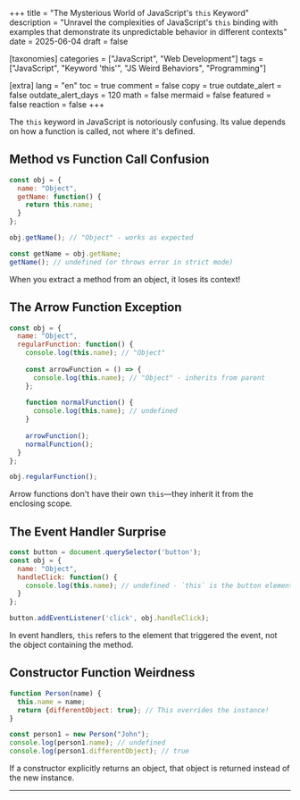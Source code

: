 +++
title = "The Mysterious World of JavaScript's `this` Keyword"
description = "Unravel the complexities of JavaScript's `this` binding with examples that demonstrate its unpredictable behavior in different contexts"
date = 2025-06-04
draft = false

[taxonomies]
categories = ["JavaScript", "Web Development"]
tags = ["JavaScript", "Keyword 'this'", "JS Weird Behaviors", "Programming"]

[extra]
lang = "en"
toc = true
comment = false
copy = true
outdate_alert = false
outdate_alert_days = 120
math = false
mermaid = false
featured = false
reaction = false
+++

The `this` keyword in JavaScript is notoriously confusing. Its value depends on how a function is called, not where it's defined.

## Method vs Function Call Confusion

```javascript
const obj = {
  name: "Object",
  getName: function() {
    return this.name;
  }
};

obj.getName(); // "Object" - works as expected

const getName = obj.getName;
getName(); // undefined (or throws error in strict mode)
```

When you extract a method from an object, it loses its context!

## The Arrow Function Exception

```javascript
const obj = {
  name: "Object",
  regularFunction: function() {
    console.log(this.name); // "Object"
    
    const arrowFunction = () => {
      console.log(this.name); // "Object" - inherits from parent
    };
    
    function normalFunction() {
      console.log(this.name); // undefined
    }
    
    arrowFunction();
    normalFunction();
  }
};

obj.regularFunction();
```

Arrow functions don't have their own `this`—they inherit it from the enclosing scope.

## The Event Handler Surprise

```javascript
const button = document.querySelector('button');
const obj = {
  name: "Object",
  handleClick: function() {
    console.log(this.name); // undefined - `this` is the button element!
  }
};

button.addEventListener('click', obj.handleClick);
```

In event handlers, `this` refers to the element that triggered the event, not the object containing the method.

## Constructor Function Weirdness

```javascript
function Person(name) {
  this.name = name;
  return {differentObject: true}; // This overrides the instance!
}

const person1 = new Person("John");
console.log(person1.name); // undefined
console.log(person1.differentObject); // true
```

If a constructor explicitly returns an object, that object is returned instead of the new instance.

---